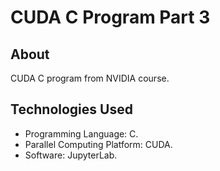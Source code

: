 # CUDA C Program Part 3

## About

CUDA C program from NVIDIA course.

## Technologies Used

- Programming Language: C.
- Parallel Computing Platform: CUDA.
- Software: JupyterLab.
